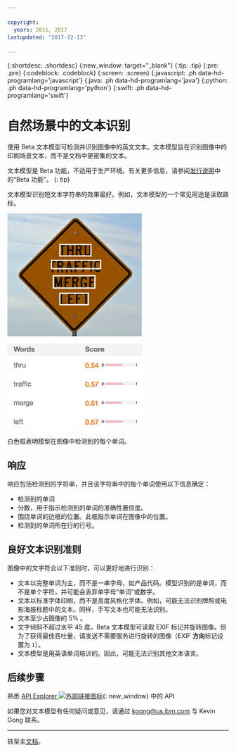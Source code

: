 ```yaml
---

copyright:
  years: 2015, 2017
lastupdated: "2017-12-13"

---
```


{:shortdesc: .shortdesc}
{:new_window: target="_blank"}
{:tip: .tip}
{:pre: .pre}
{:codeblock: .codeblock}
{:screen: .screen}
{:javascript: .ph data-hd-programlang='javascript'}
{:java: .ph data-hd-programlang='java'}
{:python: .ph data-hd-programlang='python'}
{:swift: .ph data-hd-programlang='swift'}

# 自然场景中的文本识别

使用 Beta 文本模型可检测并识别图像中的英文文本。文本模型旨在识别图像中的印刷场景文本，而不是文档中更密集的文本。

文本模型是 Beta 功能，不适用于生产环境。有关更多信息，请参阅[发行说明](/docs/services/visual-recognition/release-notes.html#beta)中的“Beta 功能”。
{: tip}

文本模型识别短文本字符串的效果最好。例如，文本模型的一个常见用途是读取路标。

![检测到有边框围绕的路标中的单词](images/road-sign-text-detection.png)

![路标图像中检测到的单词和置信度分数](images/road-sign-text-response.png)

白色框表明模型在图像中检测到的每个单词。

## 响应

响应包括检测到的字符串，并且该字符串中的每个单词使用以下信息确定：

- 检测到的单词
- 分数，用于指示检测到的单词的准确性置信度。
- 围绕单词的边框的位置。此框指示单词在图像中的位置。
- 检测到的单词所在行的行号。

## 良好文本识别准则

图像中的文字符合以下准则时，可以更好地进行识别：

- 文本以完整单词为主，而不是一串字母，如产品代码。模型识别的是单词，而不是单个字符，并可能会丢弃单字母“单词”或数字。
- 文本以标准字体印刷，而不是高度风格化字体。例如，可能无法识别牌照或电影海报标题中的文本。同样，手写文本也可能无法识别。
- 文本至少占图像的 5% 。
- 文字倾斜不超过水平 45 度。Beta 文本模型可读取 EXIF 标记并旋转图像。但为了获得最佳吞吐量，请发送不需要服务进行旋转的图像（EXIF **方向**标记设置为 `1`）。
- 文本模型是用英语单词培训的。因此，可能无法识别其他文本语言。

## 后续步骤

熟悉 [API Explorer ![外部链接图标](../../icons/launch-glyph.svg "外部链接图标")](https://text-model-api-explorer.mybluemix.net/apis/visual-recognition-v3#/Text){: new_window} 中的 API

如果您对文本模型有任何疑问或意见，请通过 kgong@us.ibm.com 与 Kevin Gong 联系。

---

转至主[文档](/docs/services/visual-recognition/index.html)。
